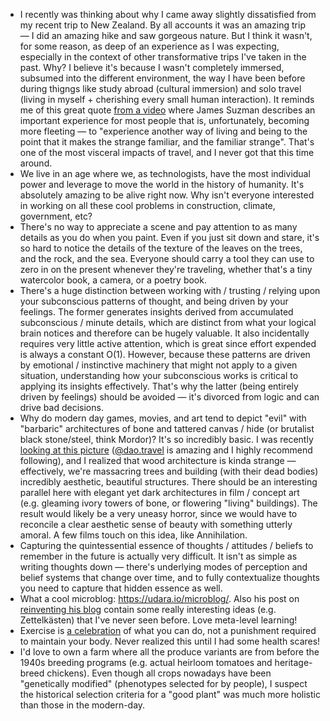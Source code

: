 - I recently was thinking about why I came away slightly dissatisfied from my recent trip to New Zealand. By all accounts it was an amazing trip — I did an amazing hike and saw gorgeous nature. But I think it wasn't, for some reason, as deep of an experience as I was expecting, especially in the context of other transformative trips I've taken in the past. Why? I believe it's because I wasn't completely immersed, subsumed into the different environment, the way I have been before during thigngs like study abroad (cultural immersion) and solo travel (living in myself + cherishing every small human interaction). It reminds me of this great quote [from a video](https://www.youtube.com/watch?v=P4SDBVaUboc) where James Suzman describes an important experience for most people that is, unfortunately, becoming more fleeting — to "experience another way of living and being to the point that it makes the strange familiar, and the familiar strange". That's one of the most visceral impacts of travel, and I never got that this time around.
- We live in an age where we, as technologists, have the most individual power and leverage to move the world in the history of humanity. It's absolutely amazing to be alive right now. Why isn't everyone interested in working on all these cool problems in construction, climate, government, etc?
- There's no way to appreciate a scene and pay attention to as many details as you do when you paint. Even if you just sit down and stare, it's so hard to notice the details of the texture of the leaves on the trees, and the rock, and the sea. Everyone should carry a tool they can use to zero in on the present whenever they're traveling, whether that's a tiny watercolor book, a camera, or a poetry book.
- There's a huge distinction between working with / trusting / relying upon your subconscious patterns of thought, and being driven by your feelings. The former generates insights derived from accumulated subconscious / minute details, which are distinct from what your logical brain notices and therefore can be hugely valuable. It also incidentally requires very little active attention, which is great since effort expended is always a constant O(1). However, because these patterns are driven by emotional / instinctive machinery that might not apply to a given situation, understanding how your subconscious works is critical to applying its insights effectively. That's why the latter (being entirely driven by feelings) should be avoided — it's divorced from logic and can drive bad decisions.
- Why do modern day games, movies, and art tend to depict "evil" with "barbaric" architectures of bone and tattered canvas / hide (or brutalist black stone/steel, think Mordor)? It's so incredibly basic. I was recently [looking at this picture](https://www.instagram.com/p/Cjz71ckKgQO/?igshid=YmMyMTA2M2Y=) ([@dao.travel](https://www.instagram.com/dao.travel/) is amazing and I highly recommend following), and I realized that wood architecture is kinda strange — effectively, we're massacring trees and building (with their dead bodies) incredibly aesthetic, beautiful structures. There should be an interesting parallel here with elegant yet dark architectures in film / concept art (e.g. gleaming ivory towers of bone, or flowering "living" buildings). The result would likely be a very uneasy horror, since we would have to reconcile a clear aesthetic sense of beauty with something utterly amoral. A few films touch on this idea, like Annihilation.
- Capturing the quintessential essence of thoughts / attitudes / beliefs to remember in the future is actually very difficult. It isn't as simple as writing thoughts down — there's underlying modes of perception and belief systems that change over time, and to fully contextualize thoughts you need to capture that hidden essence as well.
- What a cool microblog: https://udara.io/microblog/. Also his post on [reinventing his blog](https://udara.io/reinventing-this-blog) contain some really interesting ideas (e.g. Zettelkästen) that I've never seen before. Love meta-level learning!
- Exercise is [a celebration](https://external-preview.redd.it/VDPvosbeTFKlG1CXSzynW6L-ifguJBMw8TFBeshnX68.jpg?auto=webp&s=88c3da021cc0f3003992ddc6e5904221ceb0c119) of what you can do, not a punishment required to maintain your body. Never realized this until I had some health scares!
- I'd love to own a farm where all the produce variants are from before the 1940s breeding programs (e.g. actual heirloom tomatoes and heritage-breed chickens). Even though all crops nowadays have been "genetically modified" (phenotypes selected for by people), I suspect the historical selection criteria for a "good plant" was much more holistic than those in the modern-day.
